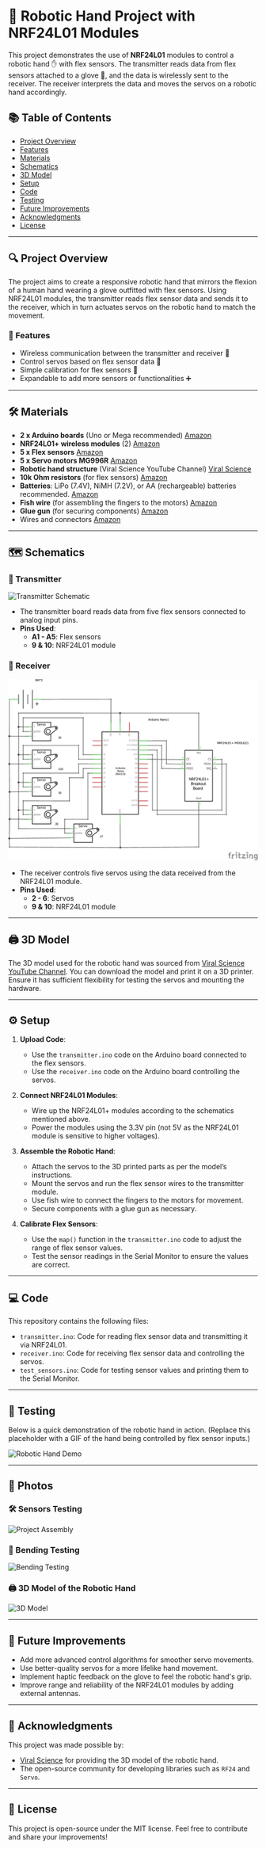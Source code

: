 # 🤖 Robotic Hand Project with NRF24L01 Modules

This project demonstrates the use of **NRF24L01** modules to control a robotic hand ✋ with flex sensors. The transmitter reads data from flex sensors attached to a glove 🧤, and the data is wirelessly sent to the receiver. The receiver interprets the data and moves the servos on a robotic hand accordingly.

## 📚 Table of Contents
- [Project Overview](#project-overview)
- [Features](#features)
- [Materials](#materials)
- [Schematics](#schematics)
- [3D Model](#3d-model)
- [Setup](#setup)
- [Code](#code)
- [Testing](#testing)
- [Future Improvements](#future-improvements)
- [Acknowledgments](#acknowledgments)
- [License](#license)

---

## 🔍 Project Overview

The project aims to create a responsive robotic hand that mirrors the flexion of a human hand wearing a glove outfitted with flex sensors. Using NRF24L01 modules, the transmitter reads flex sensor data and sends it to the receiver, which in turn actuates servos on the robotic hand to match the movement.

### 🌟 Features
- Wireless communication between the transmitter and receiver 📡
- Control servos based on flex sensor data 🔧
- Simple calibration for flex sensors 📏
- Expandable to add more sensors or functionalities ➕

---

## 🛠️ Materials

- **2 x Arduino boards** (Uno or Mega recommended) [Amazon](https://a.co/d/7hcBaU4)
- **NRF24L01+ wireless modules** (2) [Amazon](https://a.co/d/2pLEXYt)
- **5 x Flex sensors** [Amazon](https://a.co/d/0HHEU9b)
- **5 x Servo motors MG996R** [Amazon](https://a.co/d/9qywIPb)
- **Robotic hand structure** (Viral Science YouTube Channel) [Viral Science](3d__rh_priting)
- **10k Ohm resistors** (for flex sensors) [Amazon](https://a.co/d/1EXjHHf)
- **Batteries**: LiPo (7.4V), NiMH (7.2V), or AA (rechargeable) batteries recommended. [Amazon](https://a.co/d/2NYQ9gW)
- **Fish wire** (for assembling the fingers to the motors) [Amazon](https://a.co/d/iEQPEsA)
- **Glue gun** (for securing components) [Amazon](https://a.co/d/2u9a7ZK)
- Wires and connectors [Amazon](https://a.co/d/2u9a7ZK)

---

## 🗺️ Schematics

### 📡 Transmitter
![Transmitter Schematic](images/transmitter_schematic.jpg)
- The transmitter board reads data from five flex sensors connected to analog input pins.
- **Pins Used**:
  - **A1 - A5**: Flex sensors
  - **9 & 10**: NRF24L01 module

### 📡 Receiver
![Receiver Schematic](images/receiver_schematic.jpg)
- The receiver controls five servos using the data received from the NRF24L01 module.
- **Pins Used**:
  - **2 - 6**: Servos
  - **9 & 10**: NRF24L01 module

---

## 🖨️ 3D Model

The 3D model used for the robotic hand was sourced from [Viral Science YouTube Channel](https://www.viralsciencecreativity.com/post/arduino-flex-sensor-controlled-robot-hand). You can download the model and print it on a 3D printer. Ensure it has sufficient flexibility for testing the servos and mounting the hardware.

---

## ⚙️ Setup

1. **Upload Code**:
   - Use the `transmitter.ino` code on the Arduino board connected to the flex sensors.
   - Use the `receiver.ino` code on the Arduino board controlling the servos.

2. **Connect NRF24L01 Modules**:
   - Wire up the NRF24L01+ modules according to the schematics mentioned above.
   - Power the modules using the 3.3V pin (not 5V as the NRF24L01 module is sensitive to higher voltages).

3. **Assemble the Robotic Hand**:
   - Attach the servos to the 3D printed parts as per the model’s instructions.
   - Mount the servos and run the flex sensor wires to the transmitter module.
   - Use fish wire to connect the fingers to the motors for movement.
   - Secure components with a glue gun as necessary.

4. **Calibrate Flex Sensors**:
   - Use the `map()` function in the `transmitter.ino` code to adjust the range of flex sensor values.
   - Test the sensor readings in the Serial Monitor to ensure the values are correct.

---

## 💻 Code

This repository contains the following files:
- `transmitter.ino`: Code for reading flex sensor data and transmitting it via NRF24L01.
- `receiver.ino`: Code for receiving flex sensor data and controlling the servos.
- `test_sensors.ino`: Code for testing sensor values and printing them to the Serial Monitor.

---

## 🧪 Testing

Below is a quick demonstration of the robotic hand in action. (Replace this placeholder with a GIF of the hand being controlled by flex sensor inputs.)

![Robotic Hand Demo](images/robotic_hand_demo.gif)

---

## 📸 Photos

### 🛠️ Sensors Testing
![Project Assembly](images/project_assembly.jpg)

### 🧤 Bending Testing
![Bending Testing](images/bending_testing.jpg)

### 🖨️ 3D Model of the Robotic Hand
![3D Model](images/3d_model.jpg)

---

## 🚀 Future Improvements

- Add more advanced control algorithms for smoother servo movements.
- Use better-quality servos for a more lifelike hand movement.
- Implement haptic feedback on the glove to feel the robotic hand's grip.
- Improve range and reliability of the NRF24L01 modules by adding external antennas.

---

## 🙏 Acknowledgments

This project was made possible by:
- [Viral Science](https://www.viralsciencecreativity.com/post/arduino-flex-sensor-controlled-robot-hand) for providing the 3D model of the robotic hand.
- The open-source community for developing libraries such as `RF24` and `Servo`.

---

## 📄 License

This project is open-source under the MIT license. Feel free to contribute and share your improvements!
